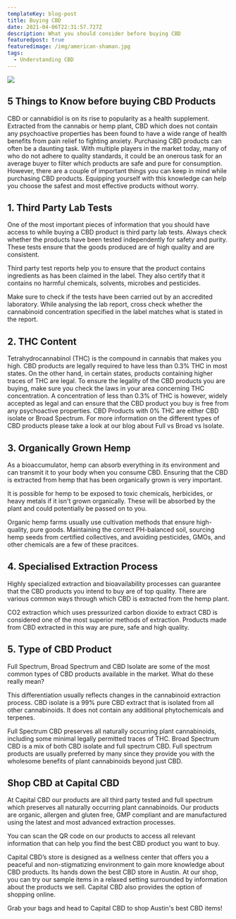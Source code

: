 ```yaml
---
templateKey: blog-post
title: Buying CBD
date: 2021-04-06T22:31:57.727Z
description: What you should consider before buying CBD
featuredpost: true
featuredimage: /img/american-shaman.jpg
tags:
  - Understanding CBD
---
```

![](/img/american-shaman.jpg)

## 5 Things to Know before buying CBD Products

CBD or cannabidiol is on its rise to popularity as a health supplement.  Extracted from the cannabis or hemp plant, CBD which does not contain any psychoactive properties has been found to have a wide range of health benefits from pain relief to fighting anxiety.  Purchasing CBD products can often be a daunting task.  With multiple players in the market today, many of who do not adhere to quality standards, it could be an onerous task for an average buyer to filter which products are safe and pure for consumption.  However, there are a couple of important things you can keep in mind while purchasing CBD products.  Equipping yourself with this knowledge can help you choose the safest and most effective products without worry.

## 1.  Third Party Lab Tests

One of the most important pieces of information that you should have access to while buying a CBD product is third party lab tests.  Always check whether the products have been tested independently for safety and purity.  These tests ensure that the goods produced are of high quality and are consistent.

Third party test reports help you to ensure that the product contains ingredients as has been claimed in the label.  They also certify that it contains no harmful chemicals, solvents, microbes and pesticides.

Make sure to check if the tests have been carried out by an accredited laboratory.  While analysing the lab report, cross check whether the cannabinoid concentration specified in the label matches what is stated in the report.

## 2. THC Content

Tetrahydrocannabinol (THC) is the compound in cannabis that makes you high.  CBD products are legally required to have less than 0.3% THC in most states.  On the other hand, in certain states, products containing higher traces of THC are legal.  To ensure the legality of the CBD products you are buying, make sure you check the laws in your area concerning THC concentration.  A concentration of less than 0.3% of THC is however, widely accepted as legal and can ensure that the CBD product you buy is free from any psychoactive properties.  CBD Products with 0% THC are either CBD isolate or Broad Spectrum.  For more information on the different types of CBD products please take a look at our blog about Full vs Broad vs Isolate.

## 3. Organically Grown Hemp

As a bioaccumulator, hemp can absorb everything in its environment and can transmit it to your body when you consume CBD.  Ensuring that the CBD is extracted from hemp that has been organically grown is very important.

It is possible for hemp to be exposed to toxic chemicals, herbicides, or heavy metals if it isn't grown organically.  These will be absorbed by the plant and could potentially be passed on to you.

Organic hemp farms usually use cultivation methods that ensure high-quality, pure goods.  Maintaining the correct PH-balanced soil, sourcing hemp seeds from certified collectives, and avoiding pesticides, GMOs, and other chemicals are a few of these pracitces.

## 4. Specialised Extraction Process

Highly specialized extraction and bioavailability processes can guarantee that the CBD products you intend to buy are of top quality.  There are various common ways through which CBD is extracted from the hemp plant.

CO2 extraction which uses pressurized carbon dioxide to extract CBD is considered one of the most superior methods of extraction.  Products made from CBD extracted in this way are pure, safe and high quality. 

## 5. Type of CBD Product

Full Spectrum, Broad Spectrum and CBD Isolate are some of the most common types of CBD products available in the market. What do these really mean?

This differentiation usually reflects changes in the cannabinoid extraction process.  CBD isolate is a 99% pure CBD extract that is isolated from all other cannabinoids.  It does not contain any additional phytochemicals and terpenes.

Full Spectrum CBD preserves all naturally occurring plant cannabinoids, including some minimal legally permitted traces of THC.  Broad Spectrum CBD is a mix of both CBD isolate and full spectrum CBD.  Full spectrum products are usually preferred by many since they provide you with the wholesome benefits of plant cannabinoids beyond just CBD. 

## Shop CBD at Capital CBD

At Capital CBD our products are all third party tested and full spectrum which preserves all naturally occurring plant cannabinoids.  Our products are organic, allergen and gluten free, GMP compliant and are manufactured using the latest and most advanced extraction processes.

You can scan the QR code on our products to access all relevant information that can help you find the best CBD product you want to buy.

Capital CBD’s store is designed as a wellness center that offers you a peaceful and non-stigmatizing environment to gain more knowledge about CBD products.  Its hands down the best CBD store in Austin. At our shop, you can try our sample items in a relaxed setting surrounded by information about the products we sell.  Capital CBD also provides the option of shopping online.

Grab your bags and head to Capital CBD to shop Austin's best CBD items!
